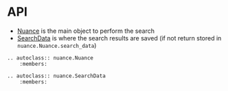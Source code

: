 # API

- [Nuance](nuance.Nuance) is the main object to perform the search
- [SearchData](nuance.SearchData) is where the search results are saved (if not return stored in `nuance.Nuance.search_data`)

```{eval-rst}
.. autoclass:: nuance.Nuance
    :members:
```

```{eval-rst}
.. autoclass:: nuance.SearchData
    :members:
```